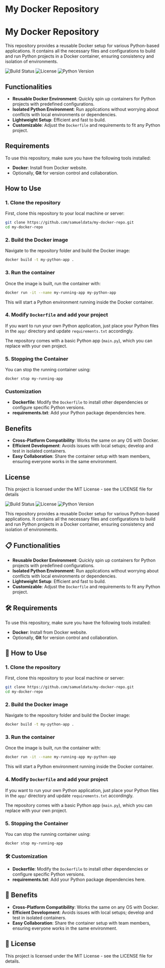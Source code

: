 # My Docker Repository

# My Docker Repository

This repository provides a reusable Docker setup for various Python-based applications. It contains all the necessary files and configurations to build and run Python projects in a Docker container, ensuring consistency and isolation of environments.

![Build Status](https://img.shields.io/badge/build-passing-brightgreen) ![License](https://img.shields.io/badge/license-MIT-blue) ![Python Version](https://img.shields.io/badge/python-3.9-blue)

## Functionalities

- **Reusable Docker Environment**: Quickly spin up containers for Python projects with predefined configurations.
- **Isolated Python Environment**: Run applications without worrying about conflicts with local environments or dependencies.
- **Lightweight Setup**: Efficient and fast to build.
- **Customizable**: Adjust the `Dockerfile` and requirements to fit any Python project.

## Requirements

To use this repository, make sure you have the following tools installed:

- **Docker**: Install from Docker website.
- Optionally, **Git** for version control and collaboration.

## How to Use

### 1. Clone the repository

First, clone this repository to your local machine or server:

```bash
git clone https://github.com/samueldata/my-docker-repo.git
cd my-docker-repo
```

### 2. Build the Docker image

Navigate to the repository folder and build the Docker image:

```bash
docker build -t my-python-app .
```

### 3. Run the container

Once the image is built, run the container with:

```bash
docker run -it --name my-running-app my-python-app
```

This will start a Python environment running inside the Docker container.

### 4. Modify `Dockerfile` and add your project

If you want to run your own Python application, just place your Python files in the `app/` directory and update `requirements.txt` accordingly.

The repository comes with a basic Python app (`main.py`), which you can replace with your own project.

### 5. Stopping the Container

You can stop the running container using:

```bash
docker stop my-running-app
```

### Customization

- **Dockerfile**: Modify the `Dockerfile` to install other dependencies or configure specific Python versions.
- **requirements.txt**: Add your Python package dependencies here.

## Benefits

- **Cross-Platform Compatibility**: Works the same on any OS with Docker.
- **Efficient Development**: Avoids issues with local setups; develop and test in isolated containers.
- **Easy Collaboration**: Share the container setup with team members, ensuring everyone works in the same environment.

## License

This project is licensed under the MIT License - see the LICENSE file for details

![Build Status](https://img.shields.io/badge/build-passing-brightgreen)   ![License](https://img.shields.io/badge/license-MIT-blue)   ![Python Version](https://img.shields.io/badge/python-3.9-blue)

This repository provides a reusable Docker setup for various Python-based applications. It contains all the necessary files and configurations to build and run Python projects in a Docker container, ensuring consistency and isolation of environments.

## 📋 Functionalities

- **Reusable Docker Environment**: Quickly spin up containers for Python projects with predefined configurations.
- **Isolated Python Environment**: Run applications without worrying about conflicts with local environments or dependencies.
- **Lightweight Setup**: Efficient and fast to build.
- **Customizable**: Adjust the `Dockerfile` and requirements to fit any Python project.

## 🛠️ Requirements

To use this repository, make sure you have the following tools installed:

- **Docker**: Install from Docker website.
- Optionally, **Git** for version control and collaboration.

## 🚀 How to Use

### 1. Clone the repository

First, clone this repository to your local machine or server:

```bash
git clone https://github.com/samueldata/my-docker-repo.git
cd my-docker-repo
```

### 2. Build the Docker image

Navigate to the repository folder and build the Docker image:

```bash
docker build -t my-python-app .
```

### 3. Run the container

Once the image is built, run the container with:

```bash
docker run -it --name my-running-app my-python-app
```

This will start a Python environment running inside the Docker container.

### 4. Modify `Dockerfile` and add your project

If you want to run your own Python application, just place your Python files in the `app/` directory and update `requirements.txt` accordingly.

The repository comes with a basic Python app (`main.py`), which you can replace with your own project.

### 5. Stopping the Container

You can stop the running container using:

```bash
docker stop my-running-app
```

### 🛠️ Customization

- **Dockerfile**: Modify the `Dockerfile` to install other dependencies or configure specific Python versions.
- **requirements.txt**: Add your Python package dependencies here.

## 🤔 Benefits

- **Cross-Platform Compatibility**: Works the same on any OS with Docker.
- **Efficient Development**: Avoids issues with local setups; develop and test in isolated containers.
- **Easy Collaboration**: Share the container setup with team members, ensuring everyone works in the same environment.

## 📄 License

This project is licensed under the MIT License - see the LICENSE file for details.
